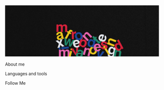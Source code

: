 [![Header](https://github.com/maximuix/maximuix/blob/main/assets/Header.png)](https://t.me/maximuix)

About me 

Languages and tools

Follow Me